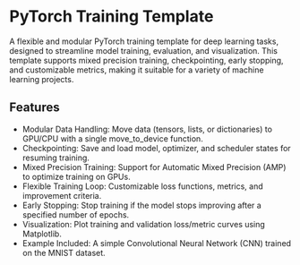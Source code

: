# PyTorch Training Template

A flexible and modular PyTorch training template for deep learning tasks, designed to streamline model training, evaluation, and visualization. This template supports mixed precision training, checkpointing, early stopping, and customizable metrics, making it suitable for a variety of machine learning projects.

## Features

* Modular Data Handling: Move data (tensors, lists, or dictionaries) to GPU/CPU with a single move_to_device function.
* Checkpointing: Save and load model, optimizer, and scheduler states for resuming training.
* Mixed Precision Training: Support for Automatic Mixed Precision (AMP) to optimize training on GPUs.
* Flexible Training Loop: Customizable loss functions, metrics, and improvement criteria.
* Early Stopping: Stop training if the model stops improving after a specified number of epochs.
* Visualization: Plot training and validation loss/metric curves using Matplotlib.
* Example Included: A simple Convolutional Neural Network (CNN) trained on the MNIST dataset.


